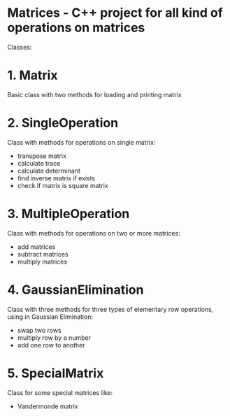 # Matrices - C++ project for all kind of operations on matrices

Classes:

# 1. Matrix
Basic class with two methods for loading and printing matrix

# 2. SingleOperation
Class with methods for operations on single matrix:
  - transpose matrix
  - calculate trace
  - calculate determinant
  - find inverse matrix if exists
  - check if matrix is square matrix

# 3. MultipleOperation
Class with methods for operations on two or more matrices:
  - add matrices
  - subtract matrices
  - multiply matrices

# 4. GaussianElimination
Class with three methods for three types of elementary row operations, using in Gaussian Elimination:
  - swap two rows
  - multiply row by a number
  - add one row to another

# 5. SpecialMatrix
Class for some special matrices like:
  - Vandermonde matrix
